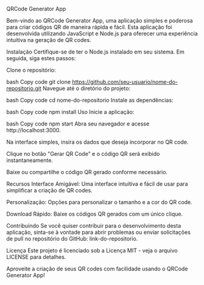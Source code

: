 QRCode Generator App

Bem-vindo ao QRCode Generator App, uma aplicação simples e poderosa para criar códigos QR de maneira rápida e fácil. Esta aplicação foi desenvolvida utilizando JavaScript e Node.js para oferecer uma experiência intuitiva na geração de QR codes.

Instalação
Certifique-se de ter o Node.js instalado em seu sistema. Em seguida, siga estes passos:

Clone o repositório:

bash
Copy code
git clone https://github.com/seu-usuario/nome-do-repositorio.git
Navegue até o diretório do projeto:

bash
Copy code
cd nome-do-repositorio
Instale as dependências:

bash
Copy code
npm install
Uso
Inicie a aplicação:

bash
Copy code
npm start
Abra seu navegador e acesse http://localhost:3000.

Na interface simples, insira os dados que deseja incorporar no QR code.

Clique no botão "Gerar QR Code" e o código QR será exibido instantaneamente.

Baixe ou compartilhe o código QR gerado conforme necessário.

Recursos
Interface Amigável: Uma interface intuitiva e fácil de usar para simplificar a criação de QR codes.

Personalização: Opções para personalizar o tamanho e a cor do QR code.

Download Rápido: Baixe os códigos QR gerados com um único clique.

Contribuindo
Se você quiser contribuir para o desenvolvimento desta aplicação, sinta-se à vontade para abrir problemas ou enviar solicitações de pull no repositório do GitHub: link-do-repositorio.

Licença
Este projeto é licenciado sob a Licença MIT - veja o arquivo LICENSE para detalhes.

Aproveite a criação de seus QR codes com facilidade usando o QRCode Generator App!
